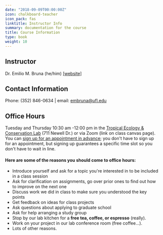 ```yaml
---
date: "2018-09-09T00:00:00Z"
icon: chalkboard-teacher
icon_pack: fas
linktitle: Instructor Info
summary: documentation for the course
title: Course Information
type: book
weight: 10
---
```


## Instructor
Dr. Emilio M. Bruna (he/him) [[website]](http://brunalab.org) 

## Contact Information
Phone: (352) 846-0634 | email: embruna@ufl.edu

## Office Hours  
Tuesday and Thursday 10:30 am -12:00 pm in the [Tropical Ecology & Conservation Lab](https://tropicos.netlify.app/#hero) (711 Newell Dr.) or via Zoom (link on class canvas page). You can [sign up for an appointment in advance](https://embruna.youcanbook.me/); you don't have to sign up for an appointment, but signing up guarantees a specific time slot so you don't have to wait in line.

#### Here are some of the reasons you should come to office hours:  
  * Introduce yourself and ask for a topic you're interested in to be included in a class session
  * Ask for clarification on assignments, go over prior ones to find out how to improve on the next one
  * Discuss work we did in class to make sure you understood the key points
  * Get feedback on ideas for class projects
  * Ask questions about applying to graduate school
  * Ask for help arranging a study group
  * Stop by our lab kitchen for a **free tea, coffee, or espresso** (really).
  * Work on your project in our lab conference room (free coffee...).
  * Lots of other reasons.
  
